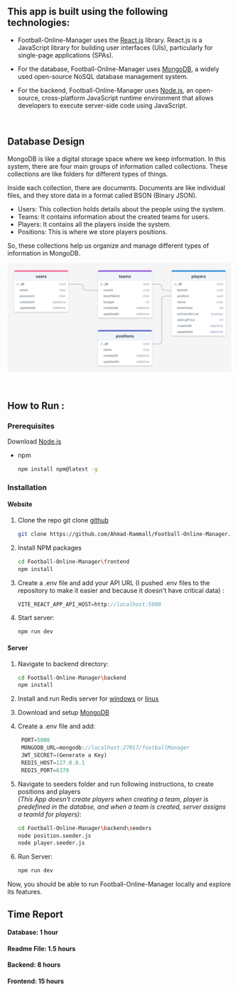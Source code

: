 ## This app is built using the following technologies:

- Football-Online-Manager uses the [React.js](https://react.dev/) library. React.js is a JavaScript library for building user interfaces (UIs), particularly for single-page applications (SPAs).

- For the database, Football-Online-Manager uses [MongoDB](https://www.mongodb.com), a widely used open-source NoSQL database management system.

- For the backend, Football-Online-Manager uses [Node.js](https://nodejs.org/en), an open-source, cross-platform JavaScript runtime environment that allows developers to execute server-side code using JavaScript.

<br>

## Database Design
MongoDB is like a digital storage space where we keep information. In this system, there are four main groups of information called collections. These collections are like folders for different types of things.

Inside each collection, there are documents. Documents are like individual files, and they store data in a format called BSON (Binary JSON).

- Users: This collection holds details about the people using the system.
- Teams: It contains information about the created teams for users.
- Players: It contains all the players inside the system.
- Positions: This is where we store players positions.

So, these collections help us organize and manage different types of information in MongoDB.

![database](./readme/db.png)

<br>

## How to Run :

### Prerequisites

Download [Node.js](https://nodejs.org/en)

- npm
  ```sh
  npm install npm@latest -g
  ```

### Installation

#### Website


1. Clone the repo
   git clone [github](https://github.com/Ahmad-Rammall/Football-Online-Manager.git)
   ```sh
   git clone https://github.com/Ahmad-Rammall/Football-Online-Manager.git
   ```
2. Install NPM packages
   ```sh
   cd Football-Online-Manager\frontend
   npm install
   ```
3. Create a .env file and add your API URL (I pushed .env files to the repository to make it easier and because it doesn't have critical data) :

   ```js
   VITE_REACT_APP_API_HOST=http://localhost:5000
   ```

4. Start server:
   ```sh
   npm run dev
   ```

#### Server

1. Navigate to backend directory:

   ```sh
   cd Football-Online-Manager\backend
   npm install
   ```

2. Install and run Redis server for [windows](https://github.com/tporadowski/redis/releases) or [linux](https://redis.io/docs/latest/operate/oss_and_stack/install/install-redis/install-redis-on-linux/)

3. Download and setup [MongoDB](https://www.mongodb.com/docs/manual/installation/)

4. Create a .env file and add:

   ```js
    PORT=5000
    MONGODB_URL=mongodb://localhost:27017/footballManager
    JWT_SECRET=(Generate a Key)
    REDIS_HOST=127.0.0.1
    REDIS_PORT=6379
   ```

5. Navigate to seeders folder and run following instructions, to create positions and players <br/>
<i>(This App doesn't create players when creating a team, player is predefined in the databse, and when a team is created, server assigns a teamId for players)</i>:

   ```sh
   cd Football-Online-Manager\backend\seeders
   node position.seeder.js
   node player.seeder.js
   ```

6. Run Server:
   ```sh
   npm run dev
   ```

Now, you should be able to run Football-Online-Manager locally and explore its features.

## Time Report
#### Database: 1 hour
#### Readme File: 1.5 hours 
#### Backend: 8 hours
#### Frontend: 15 hours
